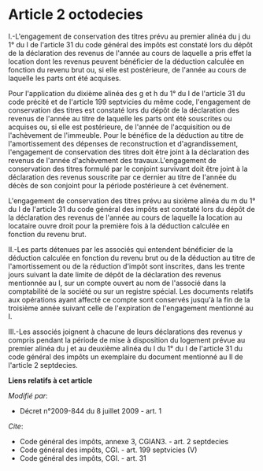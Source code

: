 # Article 2 octodecies

I.-L'engagement de conservation des titres prévu au premier alinéa du j du 1° du I de l'article 31 du code général des impôts
est constaté lors du dépôt de la déclaration des revenus de l'année au cours de laquelle a pris effet la location dont les
revenus peuvent bénéficier de la déduction calculée en fonction du revenu brut ou, si elle est postérieure, de l'année au
cours de laquelle les parts ont été acquises. 

Pour l'application du dixième alinéa des g et h du 1° du I de l'article 31 du code précité et de l'article 199 septvicies du
même code, l'engagement de conservation des titres est constaté lors du dépôt de la déclaration des revenus de l'année au
titre de laquelle les parts ont été souscrites ou acquises ou, si elle est postérieure, de l'année de l'acquisition ou de
l'achèvement de l'immeuble. Pour le bénéfice de la déduction au titre de l'amortissement des dépenses de reconstruction et
d'agrandissement, l'engagement de conservation des titres doit être joint à la déclaration des revenus de l'année
d'achèvement des travaux.L'engagement de conservation des titres formulé par le conjoint survivant doit être joint à la
déclaration des revenus souscrite par ce dernier au titre de l'année du décès de son conjoint pour la période postérieure à
cet événement.

L'engagement de conservation des titres prévu au sixième alinéa du m du 1° du I de l'article 31 du code général des impôts
est constaté lors du dépôt de la déclaration des revenus de l'année au cours de laquelle la location au locataire ouvre droit
pour la première fois à la déduction calculée en fonction du revenu brut. 

II.-Les parts détenues par les associés qui entendent bénéficier de la déduction calculée en fonction du revenu brut ou de la
déduction au titre de l'amortissement ou de la réduction d'impôt sont inscrites, dans les trente jours suivant la date limite
de dépôt de la déclaration des revenus mentionnée au I, sur un compte ouvert au nom de l'associé dans la comptabilité de la
société ou sur un registre spécial. Les documents relatifs aux opérations ayant affecté ce compte sont conservés jusqu'à la
fin de la troisième année suivant celle de l'expiration de l'engagement mentionné au I. 

III.-Les associés joignent à chacune de leurs déclarations des revenus y compris pendant la période de mise à disposition du
logement prévue au premier alinéa du j et au deuxième alinéa du l du 1° du I de l'article 31 du code général des impôts un
exemplaire du document mentionné au II de l'article 2 septdecies.

**Liens relatifs à cet article**

_Modifié par_:

  - Décret n°2009-844 du 8 juillet 2009 - art. 1

_Cite_:

  - Code général des impôts, annexe 3, CGIAN3. - art. 2 septdecies
  - Code général des impôts, CGI. - art. 199 septvicies (V)
  - Code général des impôts, CGI. - art. 31
